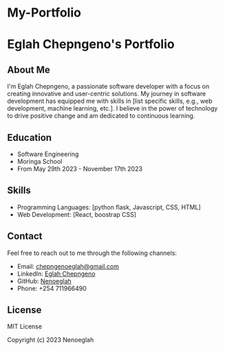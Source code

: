 # My-Portfolio

# Eglah Chepngeno's Portfolio

## About Me

I'm Eglah Chepngeno, a passionate software developer with a focus on creating innovative and user-centric solutions. My journey in software development has equipped me with skills in [list specific skills, e.g., web development, machine learning, etc.]. I believe in the power of technology to drive positive change and am dedicated to continuous learning.


## Education

* Software Engineering
* Moringa School
* From May 29th 2023 - November 17th 2023


## Skills

- Programming Languages: [python flask, Javascript, CSS, HTML]
- Web Development: [React, boostrap CSS]

## Contact

Feel free to reach out to me through the following channels:

- Email: chepngenoeglah@gmail.com
- LinkedIn: [Eglah Chepngeno]("https://www.linkedin.com/in/eglah-chepngeno-2b7b24289")
- GitHub: [Nenoeglah]("https://github.com/Nenoeglah")
- Phone: +254 711966490


## License

MIT License

Copyright (c) 2023 Nenoeglah